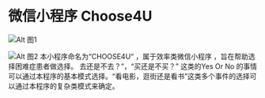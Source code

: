 # 微信小程序 Choose4U

![Alt 图1](C:\Users\letic\Desktop\pic.png)

![Alt 图2](C:\Users\letic\Desktop\pic1.png)
本小程序命名为“CHOOSE4U“ ，属于效率类微信小程序 ，旨在帮助选择困难症患者做选择。
去还是不去？”，“买还是不买？” 这类的Yes Or No 的事情可以通过本程序的基本模式选择。“看电影，逛街还是看书”这类多个事件的选择可以通过本程序的复杂类模式来确定。


